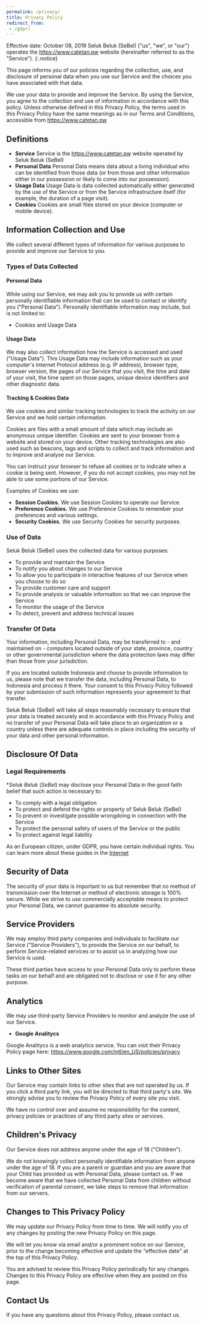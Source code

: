 ```yaml
---
permalink: /privacy/
title: Privacy Policy
redirect_from:
 - /gdpr/
---
```

Effective date: October 08, 2019
Seluk Beluk (SeBel) ("us", "we", or "our") operates the https://www.catetan.pw website (hereinafter referred to as the "Service").
{:.notice}

This page informs you of our policies regarding the collection, use, and disclosure of personal data when you use our Service and the choices you have associated with that data.

We use your data to provide and improve the Service. By using the Service, you agree to the collection and use of information in accordance with this policy. Unless otherwise defined in this Privacy Policy, the terms used in this Privacy Policy have the same meanings as in our Terms and Conditions, accessible from https://www.catetan.pw

## Definitions

 - **Service** Service is the https://www.catetan.pw website operated by Seluk Beluk (SeBel)
 - **Personal Data** Personal Data means data about a living individual who can be identified from those data (or from those and other information either in our possession or likely to come into our possession).
 - **Usage Data** Usage Data is data collected automatically either generated by the use of the Service or from the Service infrastructure itself (for example, the duration of a page visit).
 - **Cookies** Cookies are small files stored on your device (computer or mobile device).

## Information Collection and Use

We collect several different types of information for various purposes to provide and improve our Service to you.

### Types of Data Collected

#### Personal Data

While using our Service, we may ask you to provide us with certain personally identifiable information that can be used to contact or identify you ("Personal Data"). Personally identifiable information may include, but is not limited to:
- Cookies and Usage Data

#### Usage Data

We may also collect information how the Service is accessed and used ("Usage Data"). This Usage Data may include information such as your computer's Internet Protocol address (e.g. IP address), browser type, browser version, the pages of our Service that you visit, the time and date of your visit, the time spent on those pages, unique device identifiers and other diagnostic data.

#### Tracking & Cookies Data

We use cookies and similar tracking technologies to track the activity on our Service and we hold certain information.

Cookies are files with a small amount of data which may include an anonymous unique identifier. Cookies are sent to your browser from a website and stored on your device. Other tracking technologies are also used such as beacons, tags and scripts to collect and track information and to improve and analyse our Service.

You can instruct your browser to refuse all cookies or to indicate when a cookie is being sent. However, if you do not accept cookies, you may not be able to use some portions of our Service.

Examples of Cookies we use:
 - **Session Cookies.** We use Session Cookies to operate our Service.
 - **Preference Cookies.** We use Preference Cookies to remember your preferences and various settings.
 - **Security Cookies.** We use Security Cookies for security purposes.

### Use of Data
 
Seluk Beluk (SeBel) uses the collected data for various purposes:

 - To provide and maintain the Service
 - To notify you about changes to our Service
 - To allow you to participate in interactive features of our Service when you choose to do so
 - To provide customer care and support
 - To provide analysis or valuable information so that we can improve the Service
 - To monitor the usage of the Service
 - To detect, prevent and address technical issues

### Transfer Of Data

Your information, including Personal Data, may be transferred to - and maintained on - computers located outside of your state, province, country or other governmental jurisdiction where the data protection laws may differ than those from your jurisdiction.

If you are located outside Indonesia and choose to provide information to us, please note that we transfer the data, including Personal Data, to Indonesia and process it there.
Your consent to this Privacy Policy followed by your submission of such information represents your agreement to that transfer.

Seluk Beluk (SeBel) will take all steps reasonably necessary to ensure that your data is treated securely and in accordance with this Privacy Policy and no transfer of your Personal Data will take place to an organization or a country unless there are adequate controls in place including the security of your data and other personal information.

## Disclosure Of Data

### Legal Requirements

**Seluk Beluk* (_SeBel_) may disclose your Personal Data in the good faith belief that such action is necessary to:
 - To comply with a legal obligation
 - To protect and defend the rights or property of Seluk Beluk (SeBel)
 - To prevent or investigate possible wrongdoing in connection with the Service
 - To protect the personal safety of users of the Service or the public
 - To protect against legal liability

As an European citizen, under GDPR, you have certain individual rights. You can learn more about these guides in the [Internet](https:www.google.com/search?q=GDPR)

## Security of Data

The security of your data is important to us but remember that no method of transmission over the Internet or method of electronic storage is 100% secure. While we strive to use commercially acceptable means to protect your Personal Data, we cannot guarantee its absolute security.

## Service Providers

We may employ third party companies and individuals to facilitate our Service ("Service Providers"), to provide the Service on our behalf, to perform Service-related services or to assist us in analyzing how our Service is used.

These third parties have access to your Personal Data only to perform these tasks on our behalf and are obligated not to disclose or use it for any other purpose.

## Analytics

We may use third-party Service Providers to monitor and analyze the use of our Service.
 
 - **Google Analitycs**
 
Google Analitycs is a web analytics service. You can visit their Privacy Policy page here: <a href="https://www.google.com/intl/en_US/policies/privacy">https://www.google.com/intl/en_US/policies/privacy</a>

 
## Links to Other Sites

Our Service may contain links to other sites that are not operated by us. If you click a third party link, you will be directed to that third party's site. We strongly advise you to review the Privacy Policy of every site you visit.

We have no control over and assume no responsibility for the content, privacy policies or practices of any third party sites or services.

## Children's Privacy

Our Service does not address anyone under the age of 18 ("Children").

We do not knowingly collect personally identifiable information from anyone under the age of 18. If you are a parent or guardian and you are aware that your Child has provided us with Personal Data, please contact us. If we become aware that we have collected Personal Data from children without verification of parental consent, we take steps to remove that information from our servers.

## Changes to This Privacy Policy

We may update our Privacy Policy from time to time. We will notify you of any changes by posting the new Privacy Policy on this page.

We will let you know via email and/or a prominent notice on our Service, prior to the change becoming effective and update the "effective date" at the top of this Privacy Policy.

You are advised to review this Privacy Policy periodically for any changes. Changes to this Privacy Policy are effective when they are posted on this page.

## Contact Us

If you have any questions about this Privacy Policy, please contact us.
